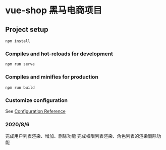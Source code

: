 # vue-shop 黑马电商项目

## Project setup
```
npm install
```

### Compiles and hot-reloads for development
```
npm run serve
```

### Compiles and minifies for production
```
npm run build
```

### Customize configuration
See [Configuration Reference](https://cli.vuejs.org/config/)

### 2020/8/6 
完成用户列表渲染、增加、删除功能
完成权限列表渲染、角色列表的渲染删除功能
